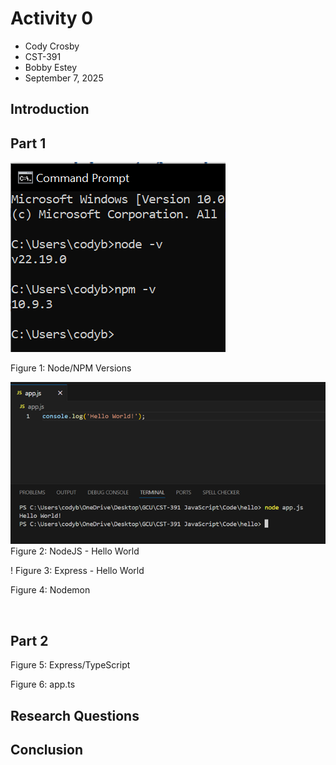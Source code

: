# Activity 0

- Cody Crosby
- CST-391
- Bobby Estey
- September 7, 2025


## Introduction 


## Part 1

![node/npmversions](nodeVersion.png)

Figure 1: Node/NPM Versions

![NodeJS - Hello World](nodejs.png)
Figure 2: NodeJS - Hello World

!
Figure 3: Express - Hello World

 
Figure 4: Nodemon


 
## Part 2
 
Figure 5: Express/TypeScript

 
Figure 6: app.ts

## Research Questions

## Conclusion

